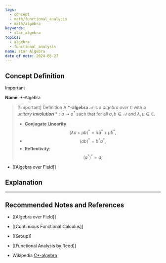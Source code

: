 ```yaml
---
tags:
  - concept
  - math/functional_analysis
  - math/algebra
keywords:
  - star_algebra
topics:
  - algebra
  - functional_analysis
name: star Algebra
date of note: 2024-05-27
---
```


## Concept Definition

>[!important]
>**Name**: $*$-Algebra

>[!important] Definition
>A **$*$-algebra** $\mathcal{A}$ is a *algebra over $\mathbb{C}$* with a *unitary __involution__* $*: a \mapsto a^{*}$ such that for all $a, b \in \mathcal{A}$ and $\lambda, \mu \in \mathbb{C}$.
>
>- **Conjugate Linearity**: $$(\lambda a + \mu b)^* = \bar{\lambda}a^* + \bar{\mu} b^*,$$
>-  $$(ab)^* = b^*  a^*,$$
>- **Reflectivity**:  $$(a^*)^* = a,$$

- [[Algebra over Field]]


## Explanation





-----------
##  Recommended Notes and References

- [[Algebra over Field]]
- [[Continuous Functional Calculus]]

- [[Group]]

- [[Functional Analysis by Reed]]

- Wikipedia [C*-algebra](https://en.wikipedia.org/wiki/C*-algebra)